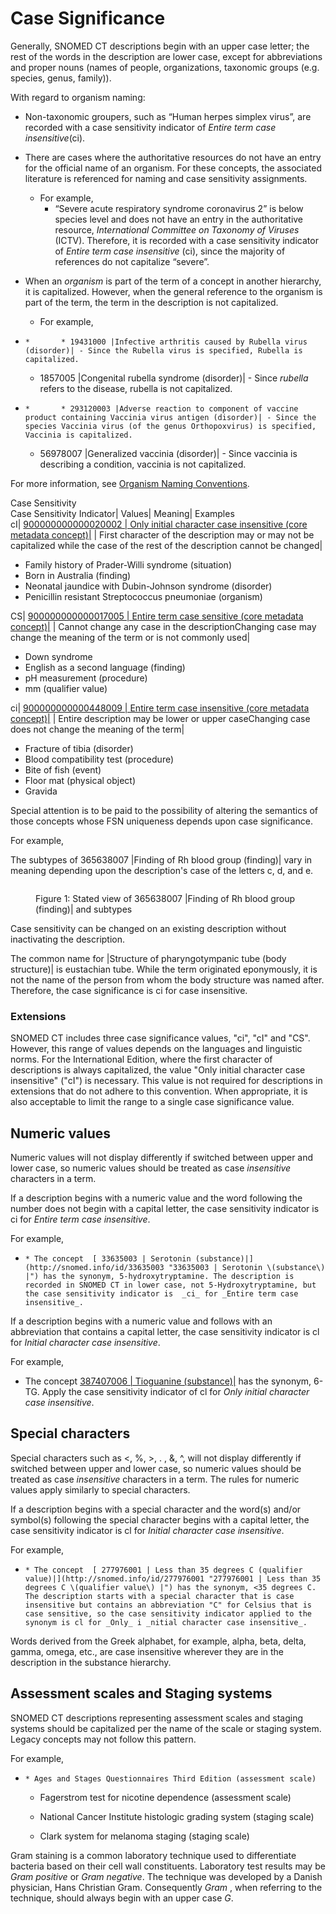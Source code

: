# Case Significance

Generally, SNOMED CT descriptions begin with an upper case letter; the rest of the words in the description are lower case, except for abbreviations and proper nouns (names of people, organizations, taxonomic groups (e.g. species, genus, family)). 

With regard to organism naming:

  * Non-taxonomic groupers, such as “Human herpes simplex virus”, are recorded with a case sensitivity indicator of  _Entire term case insensitive_(ci).
  * There are cases where the authoritative resources do not have an entry for the official name of an organism. For these concepts, the associated literature is referenced for naming and case sensitivity assignments.
    * For example,
      * “Severe acute respiratory syndrome coronavirus 2” is below species level and does not have an entry in the authoritative resource, _International Committee on Taxonomy of Viruses_ (ICTV). Therefore, it is recorded with a case sensitivity indicator of  _Entire term case insensitive_ (ci), since the majority of references do not capitalize “severe”.
  * When an _organism_ is part of the term of a concept in another hierarchy, it is capitalized. However, when the general reference to the organism is part of the term, the term in the description is not capitalized.
    * For example, 

  *     *       * 19431000 |Infective arthritis caused by Rubella virus (disorder)| - Since the Rubella virus is specified, Rubella is capitalized. 
      * 1857005 |Congenital rubella syndrome (disorder)| - Since _rubella_ refers to the disease, rubella is not capitalized. 

  

  *     *       * 293120003 |Adverse reaction to component of vaccine product containing Vaccinia virus antigen (disorder)| - Since the species Vaccinia virus (of the genus Orthopoxvirus) is specified, Vaccinia is capitalized. 
      * 56978007 |Generalized vaccinia (disorder)| - Since vaccinia is describing a condition, vaccinia is not capitalized.

For more information, see [Organism Naming Conventions](?section=organism-naming-conventions#organism-naming-conventions). 

  

Case Sensitivity  
Case Sensitivity Indicator| Values| Meaning| Examples  
cI|  [ 900000000000020002 | Only initial character case insensitive (core metadata concept)|](http://snomed.info/id/900000000000020002 "900000000000020002 | Only initial character case insensitive \(core metadata concept\) |") | First character of the description may or may not be capitalized while the case of the rest of the description cannot be changed| 

  * Family history of Prader-Willi syndrome (situation)
  * Born in Australia (finding)
  * Neonatal jaundice with Dubin-Johnson syndrome (disorder)
  * Penicillin resistant Streptococcus pneumoniae (organism)

  
CS|  [ 900000000000017005 | Entire term case sensitive (core metadata concept)|](http://snomed.info/id/900000000000017005 "900000000000017005 | Entire term case sensitive \(core metadata concept\) |") | Cannot change any case in the descriptionChanging case may change the meaning of the term or is not commonly used| 

  * Down syndrome
  * English as a second language (finding)
  * pH measurement (procedure)
  * mm (qualifier value)

  
ci|  [ 900000000000448009 | Entire term case insensitive (core metadata concept)|](http://snomed.info/id/900000000000448009 "900000000000448009 | Entire term case insensitive \(core metadata concept\) |") | Entire description may be lower or upper caseChanging case does not change the meaning of the term| 

  * Fracture of tibia (disorder)
  * Blood compatibility test (procedure)
  * Bite of fish (event)
  * Floor mat (physical object)
  * Gravida

  
  
Special attention is to be paid to the possibility of altering the semantics of those concepts whose FSN uniqueness depends upon case significance. 

For example, 

The subtypes of 365638007 |Finding of Rh blood group (finding)| vary in meaning depending upon the description's case of the letters c, d, and e.

<figure><img src="images/174691659.png" alt="" title=""><figcaption><p>Figure 1: Stated view of 365638007 |Finding of Rh blood group (finding)| and subtypes</p></figcaption></figure>

  

Case sensitivity can be changed on an existing description without inactivating the description.

The common name for |Structure of pharyngotympanic tube (body structure)| is eustachian tube. While the term originated eponymously, it is not the name of the person from whom the body structure was named after. Therefore, the case significance is ci for case insensitive. 

### Extensions

SNOMED CT includes three case significance values, "ci", "cI" and "CS". However, this range of values depends on the languages and linguistic norms. For the International Edition, where the first character of descriptions is always capitalized, the value "Only initial character case insensitive" ("cI") is necessary. This value is not required for descriptions in extensions that do not adhere to this convention. When appropriate, it is also acceptable to limit the range to a single case significance value.

## Numeric values

Numeric values will not display differently if switched between upper and lower case, so numeric values should be treated as case  _insensitive_ characters in a term. 

If a description begins with a numeric value and the word following the number does not begin with a capital letter, the case sensitivity indicator is ci for _Entire term case insensitive_.

For example,

  *     * The concept  [ 33635003 | Serotonin (substance)|](http://snomed.info/id/33635003 "33635003 | Serotonin \(substance\) |") has the synonym, 5-hydroxytryptamine. The description is recorded in SNOMED CT in lower case, not 5-Hydroxytryptamine, but the case sensitivity indicator is  _ci_ for _Entire term case insensitive_.

If a description begins with a numeric value and follows with an abbreviation that contains a capital letter, the case sensitivity indicator is cl for _Initial character case insensitive_.

For example, 

  * The concept [ 387407006 | Tioguanine (substance)|](http://snomed.info/id/387407006 "387407006 | Tioguanine \(substance\) |") has the synonym, 6-TG. Apply the case sensitivity indicator of cl for  _Only initial character case insensitive_.

## Special characters

Special characters such as <, %, >, . , &, ^, will not display differently if switched between upper and lower case, so numeric values should be treated as case  _insensitive_ characters in a term. The rules for numeric values apply similarly to special characters. 

If a description begins with a special character and the word(s) and/or symbol(s) following the special character begins with a capital letter, the case sensitivity indicator is cl for  _Initial character case insensitive_.

For example,

  *     * The concept  [ 277976001 | Less than 35 degrees C (qualifier value)|](http://snomed.info/id/277976001 "277976001 | Less than 35 degrees C \(qualifier value\) |") has the synonym, <35 degrees C. The description starts with a special character that is case insensitive but contains an abbreviation "C" for Celsius that is case sensitive, so the case sensitivity indicator applied to the synonym is cl for _Only_ i _nitial character case insensitive_.

Words derived from the Greek alphabet, for example, alpha, beta, delta, gamma, omega, etc., are case insensitive wherever they are in the description in the substance hierarchy. 

## Assessment scales and Staging systems

SNOMED CT descriptions representing assessment scales and staging systems should be capitalized per the name of the scale or staging system. Legacy concepts may not follow this pattern.

For example,

  *     * Ages and Stages Questionnaires Third Edition (assessment scale)
    * Fagerstrom test for nicotine dependence (assessment scale)

    * National Cancer Institute histologic grading system (staging scale)
    * Clark system for melanoma staging (staging scale)

Gram staining is a common laboratory technique used to differentiate bacteria based on their cell wall constituents. Laboratory test results may be _Gram positive_ or _Gram negative_. The technique was developed by a Danish physician, Hans Christian Gram. Consequently _Gram_ , when referring to the technique, should always begin with an upper case _G_.
